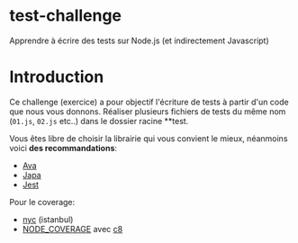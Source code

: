 # test-challenge
Apprendre à écrire des tests sur Node.js (et indirectement Javascript)

# Introduction
Ce challenge (exercice) a pour objectif l'écriture de tests à partir d'un code que nous vous donnons. Réaliser plusieurs fichiers de tests du même nom (`01.js`, `02.js` etc..) dans le dossier racine **test.

Vous êtes libre de choisir la librairie qui vous convient le mieux, néanmoins voici **des recommandations**:
- [Ava](https://github.com/avajs/ava)
- [Japa](https://github.com/thetutlage/japa)
- [Jest](https://jestjs.io/)

Pour le coverage:
- [nyc](https://github.com/istanbuljs/nyc#readme) (istanbul)
- [NODE_COVERAGE](https://nodejs.org/dist/latest-v11.x/docs/api/cli.html#cli_node_v8_coverage_dir) avec [c8](https://github.com/bcoe/c8#readme)

